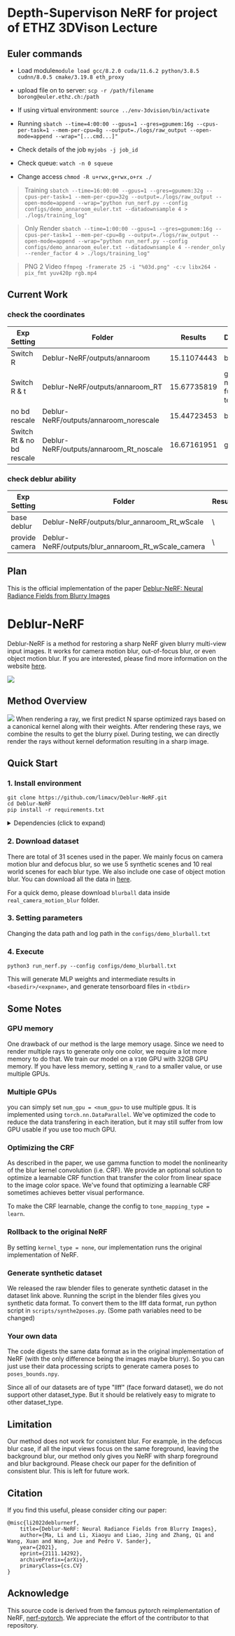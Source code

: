# Depth-Supervison NeRF for project of ETHZ 3DVison Lecture

## Euler commands
* Load module`module load gcc/8.2.0 cuda/11.6.2 python/3.8.5 cudnn/8.0.5 cmake/3.19.8 eth_proxy`

* upload file on to server: `scp -r /path/filename borong@euler.ethz.ch:/path`

* If using virtual environment: `source ../env-3dvision/bin/activate`

* Running `sbatch --time=4:00:00 --gpus=1 --gres=gpumem:16g --cpus-per-task=1 --mem-per-cpu=8g --output=./logs/raw_output --open-mode=append --wrap="[...cmd...]"`

* Check details of the job `myjobs -j job_id`
* Check queue: `watch -n 0 squeue`
* Change access `chmod -R u+rwx,g+rwx,o+rx ./`

> Training `sbatch --time=16:00:00 --gpus=1 --gres=gpumem:32g --cpus-per-task=1 --mem-per-cpu=32g --output=./logs/raw_output --open-mode=append --wrap="python run_nerf.py --config configs/demo_annaroom_euler.txt --datadownsample 4 > ./logs/training_log"`

> Only Render `sbatch --time=1:00:00 --gpus=1 --gres=gpumem:16g --cpus-per-task=1 --mem-per-cpu=8g --output=./logs/raw_output --open-mode=append --wrap="python run_nerf.py --config configs/demo_annaroom_euler.txt --datadownsample 4 --render_only --render_factor 4 > ./logs/training_log"`

> PNG 2 Video `ffmpeg -framerate 25 -i "%03d.png" -c:v libx264 -pix_fmt yuv420p rgb.mp4`


## Current Work
### check the coordinates
| Exp Setting | Folder  | Results | Deform |
|-------------|---------|---------|---------|
| Switch R  |  Deblur-NeRF/outputs/annaroom   |   15.11074443    | bad |
| Switch R & t | Deblur-NeRF/outputs/annaroom_RT |    15.67735819    | good, need further test |
| no bd rescale | Deblur-NeRF/outputs/annaroom_norescale |    15.44723453    | bad |
| Switch Rt & no bd rescale | Deblur-NeRF/outputs/annaroom_Rt_noscale |    16.67161951    | good |

### check deblur ability
| Exp Setting | Folder  | Results | Deform |
|-------------|---------|---------|---------|
| base deblur  |  Deblur-NeRF/outputs/blur_annaroom_Rt_wScale   |    \    |  \ |
| provide camera | Deblur-NeRF/outputs/blur_annaroom_Rt_wScale_camera |     \    |  \ |


## Plan


This is the official implementation of the paper [Deblur-NeRF: Neural Radiance Fields from Blurry Images](https://arxiv.org/abs/2111.14292)
# Deblur-NeRF

Deblur-NeRF is a method for restoring a sharp NeRF given blurry multi-view input images. It works for camera motion blur, out-of-focus blur, or even object motion blur. If you are interested, please find more information on the website [here](https://limacv.github.io/deblurnerf/).

![](https://limacv.github.io/deblurnerf/images/teaser.jpg)

## Method Overview

![](https://limacv.github.io/deblurnerf/images/pipeline.png)
When rendering a ray, we first predict N sparse optimized rays based on a canonical kernel along with their weights. After rendering these rays, we combine the results to get the blurry pixel. During testing, we can directly render the rays without kernel deformation resulting in a sharp image.

## Quick Start

### 1. Install environment

```
git clone https://github.com/limacv/Deblur-NeRF.git
cd Deblur-NeRF
pip install -r requirements.txt
```
<details>
  <summary> Dependencies (click to expand) </summary>

   - numpy
   - scikit-image
   - torch>=1.8
   - torchvision>=0.9.1
   - imageio
   - imageio-ffmpeg
   - matplotlib
   - configargparse
   - tensorboardX>=2.0
   - opencv-python
</details>

### 2. Download dataset
There are total of 31 scenes used in the paper. We mainly focus on camera motion blur and defocus blur, so we use 5 synthetic scenes and 10 real world scenes for each blur type. We also include one case of object motion blur. You can download all the data in [here](https://hkustconnect-my.sharepoint.com/:f:/g/personal/lmaag_connect_ust_hk/EqB3QrnNG5FMpGzENQq_hBMBSaCQiZXP7yGCVlBHIGuSVA?e=UaSQCC). 

For a quick demo, please download ```blurball``` data inside ```real_camera_motion_blur``` folder.

### 3. Setting parameters
Changing the data path and log path in the ```configs/demo_blurball.txt```

### 4. Execute

```
python3 run_nerf.py --config configs/demo_blurball.txt
```
This will generate MLP weights and intermediate results in ```<basedir>/<expname>```, and generate tensorboard files in ```<tbdir>```

## Some Notes

### GPU memory
One drawback of our method is the large memory usage. Since we need to render multiple rays to generate only one color, we require a lot more memory to do that. We train our model on a ```V100``` GPU with 32GB GPU memory. If you have less memory, setting ```N_rand``` to a smaller value, or use multiple GPUs.

### Multiple GPUs
you can simply set ```num_gpu = <num_gpu>``` to use multiple gpus. It is implemented using ```torch.nn.DataParallel```. We've optimized the code to reduce the data transfering in each iteration, but it may still suffer from low GPU usable if you use too much GPU.

### Optimizing the CRF
As described in the paper, we use gamma function to model the nonlinearity of the blur kernel convolution (i.e. CRF). We provide an optional solution to optimize a learnable CRF function that transfer the color from linear space to the image color space. We've found that optimizing a learnable CRF sometimes achieves better visual performance. 

To make the CRF learnable, change the config to ```tone_mapping_type = learn```.

### Rollback to the original NeRF
By setting ```kernel_type = none```, our implementation runs the original implementation of NeRF.


### Generate synthetic dataset
We released the raw blender files to generate synthetic dataset in the dataset link above.
Running the script in the blender files gives you synthetic data format.
To convert them to the llff data format, run python script in ```scripts/synthe2poses.py```. (Some path variables need to be changed)

### Your own data
The code digests the same data format as in the original implementation of NeRF (with the only difference being the images maybe blurry). So you can just use their data processing scripts to generate camera poses to ```poses_bounds.npy```.

Since all of our datasets are of type "llff" (face forward dataset), we do not support other dataset_type. But it should be relatively easy to migrate to other dataset_type. 

## Limitation
Our method does not work for consistent blur. For example, in the defocus blur case, if all the input views focus on the same foreground, leaving the background blur, our method only gives you NeRF with sharp foreground and blur background. Please check our paper for the definition of consistent blur. This is left for future work.

## Citation
If you find this useful, please consider citing our paper:
```
@misc{li2022deblurnerf,
    title={Deblur-NeRF: Neural Radiance Fields from Blurry Images},
    author={Ma, Li and Li, Xiaoyu and Liao, Jing and Zhang, Qi and Wang, Xuan and Wang, Jue and Pedro V. Sander},
    year={2021},
    eprint={2111.14292},
    archivePrefix={arXiv},
    primaryClass={cs.CV}
}
```

## Acknowledge
This source code is derived from the famous pytorch reimplementation of NeRF, [nerf-pytorch](https://github.com/yenchenlin/nerf-pytorch/). We appreciate the effort of the contributor to that repository.
